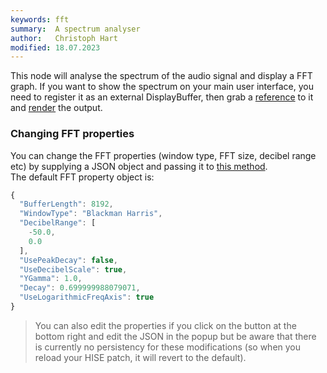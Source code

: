 ```yaml
---
keywords: fft
summary:  A spectrum analyser
author:   Christoph Hart
modified: 18.07.2023
---
```

  
This node will analyse the spectrum of the audio signal and display a FFT graph. If you want to show the spectrum on your main user interface, you need to register it as an external DisplayBuffer, then grab a [reference](/scripting/scripting-api/displaybuffersource) to it and [render](/scripting/scripting-api/scriptringbuffer#createpath) the output.

### Changing FFT properties

You can change the FFT properties (window type, FFT size, decibel range etc) by supplying a JSON object and passing it to [this method](/scripting/scripting-api/scriptringbuffer#setringbufferproperties).  
The default FFT property object is:

```javascript
{
  "BufferLength": 8192,
  "WindowType": "Blackman Harris",
  "DecibelRange": [
    -50.0,
    0.0
  ],
  "UsePeakDecay": false,
  "UseDecibelScale": true,
  "YGamma": 1.0,
  "Decay": 0.699999988079071,
  "UseLogarithmicFreqAxis": true
}
```

> You can also edit the properties if you click on the button at the bottom right and edit the JSON in the popup but be aware that there is currently no persistency for these modifications (so when you reload your HISE patch, it will revert to the default).